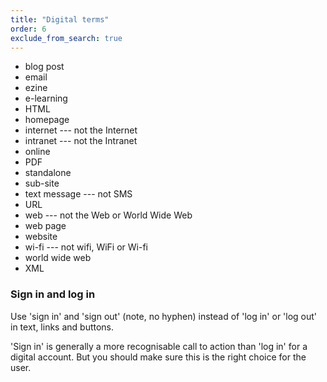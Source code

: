 ```yaml
---
title: "Digital terms"
order: 6
exclude_from_search: true
---
```


- blog post
- email
- ezine
- e-learning
- HTML
- homepage
- internet --- not the Internet
- intranet --- not the Intranet
- online
- PDF
- standalone
- sub-site
- text message --- not SMS
- URL
- web --- not the Web or World Wide Web
- web page
- website
- wi-fi --- not wifi, WiFi or Wi-fi
- world wide web
- XML

### Sign in and log in

Use 'sign in' and 'sign out' (note, no hyphen) instead of 'log in' or 'log out' in text, links and buttons.

'Sign in' is generally a more recognisable call to action than 'log in' for a digital account. But you should make sure this is the right choice for the user.
